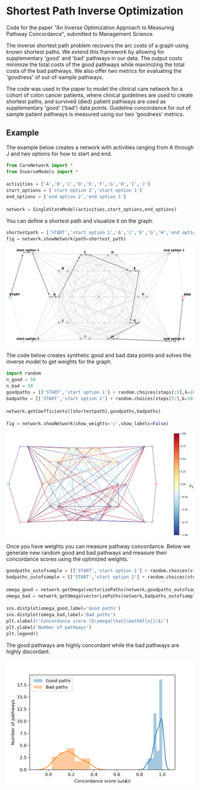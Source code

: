 # Shortest Path Inverse Optimization
Code for the paper "An Inverse Optimization Approach to Measuring Pathway Concordance", submitted to Management Science.

The inverse shortest path problem recovers the arc costs of a graph using known shortest paths.
We extend this framework by allowing for supplementary 'good' and 'bad' pathways in our data. The output costs minimize the total costs of the good pathways while maximizing the total costs of the bad pathways. We also offer two metrics for evaluating the 'goodness' of out-of-sample pathways. 

The code was used in the paper to model the clinical care network for a cohort of colon cancer patients, where 
clinical guidelines are used to create shortest paths, and 
survived (died) patient pathways are used as supplementary 'good' ('bad') data points. 
Guideline concordance for out of sample patient pathways is measured using our two 'goodness' metrics. 

## Example
The example below creates a network with activities ranging from A through J and two options for how to start and end.

```python
from CareNetwork import *
from InverseModels import *

activities = ['A','B','C','D','E','F','G','H','I','J']
start_options = ['start option 2','start option 1']
end_options = ['end option 2','end option 1']

network = SingleStateModel(activities,start_options,end_options)
```
You can define a shortest path and visualize it on the graph.

```python
shortestpath = ['START','start option 1','A','C','E','G','H','end option 2','END']
fig = network.showNetwork(path=shortest_path)
```
![](https://github.com/yusufshalaby/invo-shortest-path/blob/master/imgs/example_graph.png)

The code below creates synthetic good and bad data points and solves the inverse model to get weights for the graph.

```python
import random
n_good = 50
n_bad = 50
goodpaths = [['START','start option 1'] + random.choices(steps[:5],k=10) + ['end option 2','END'] for i in range(n_good)]
badpaths = [['START','start option 2'] + random.choices(steps[5:],k=10) + ['end option 1','END'] for i in range(n_bad)]

network.getCoefficients([shortestpath],goodpaths,badpaths)

fig = network.showNetwork(show_weights='c',show_labels=False)
```
![](https://github.com/yusufshalaby/invo-shortest-path/blob/master/imgs/example_graph_weights.png)

Once you have weights you can measure pathway concordance.
Below we generate new random good and bad pathways 
and measure their concordance scores using the optimized weights. 

```python
goodpaths_outofsample = [['START','start option 1'] + random.choices(steps[:5],k=10) + ['end option 2','END'] for i in range(n_goodpoints)]
badpaths_outofsample = [['START','start option 2'] + random.choices(steps[5:],k=10) + ['end option 1','END'] for i in range(n_badpoints)]

omega_good = network.getOmega(vectorizePaths(network,goodpaths_outofsample))
omega_bad = network.getOmega(vectorizePaths(network,badpaths_outofsample))

sns.distplot(omega_good,label='Good paths')
sns.distplot(omega_bad,label='Bad paths')
plt.xlabel(r'Concordance score ($\omega(\hat{\mathbf{x}})$)')
plt.ylabel('Number of pathways')
plt.legend()
```
The good pathways are highly concordant while the bad pathways are highly discordant.

![](https://github.com/yusufshalaby/invo-shortest-path/blob/master/imgs/example_omega.png)

